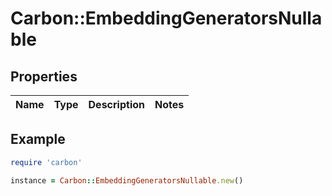 # Carbon::EmbeddingGeneratorsNullable

## Properties

| Name | Type | Description | Notes |
| ---- | ---- | ----------- | ----- |

## Example

```ruby
require 'carbon'

instance = Carbon::EmbeddingGeneratorsNullable.new()
```

